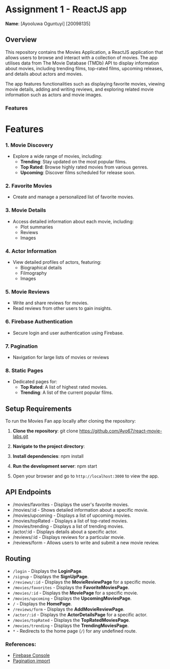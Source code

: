 # Assignment 1 - ReactJS app

**Name**: [Ayooluwa Oguntuyi] [20098135]

## Overview

This repository contains the Movies Application, a ReactJS application that allows users to browse and interact with a collection of movies. The app utilises data from The Movie Database (TMDb) API to display information about movies, including trending films, top-rated films, upcoming releases, and details about actors and movies.

The app features functionalities such as displaying favorite movies, viewing movie details, adding and writing reviews, and exploring related movie information such as actors and movie images.

### Features

# Features

### 1. Movie Discovery
- Explore a wide range of movies, including:
  - **Trending**: Stay updated on the most popular films.
  - **Top Rated**: Browse highly rated movies from various genres.
  - **Upcoming**: Discover films scheduled for release soon.

### 2. Favorite Movies
- Create and manage a personalized list of favorite movies.

### 3. Movie Details
- Access detailed information about each movie, including:
  - Plot summaries
  - Reviews
  - Images

### 4. Actor Information
- View detailed profiles of actors, featuring:
  - Biographical details
  - Filmography
  - Images

### 5. Movie Reviews
- Write and share reviews for movies.
- Read reviews from other users to gain insights.

### 6. Firebase Authentication
- Secure login and user authentication using Firebase.

### 7. Pagination
- Navigation for large lists of movies or reviews

### 8. Static Pages
- Dedicated pages for:
  - **Top Rated**: A list of highest rated movies.
  - **Trending**: A list of the current popular films.


## Setup Requirements

To run the Movies Fan app locally after cloning the repository:

1. **Clone the repository**:
git clone https://github.com/Ayo67/react-movie-labs.git


2. **Navigate to the project directory**:

3. **Install dependencies**:
npm install


4. **Run the development server**:
npm start

5. Open your browser and go to `http://localhost:3000` to view the app.

## API Endpoints

- /movies/favorites - Displays the user's favorite movies.
- /movies/:id - Shows detailed information about a specific movie.
- /movies/upcoming - Displays a list of upcoming movies.
- /movies/topRated - Displays a list of top-rated movies.
- /movies/trending - Displays a list of trending movies.
- /actor/:id - Displays details about a specific actor.
- /reviews/:id - Displays reviews for a particular movie.
- /reviews/form - Allows users to write and submit a new movie review.

## Routing  

- `/login` - Displays the **LoginPage**.  
- `/signup` - Displays the **SignUpPage**.  
- `/reviews/:id` - Displays the **MovieReviewPage** for a specific movie.  
- `/movies/favorites` - Displays the **FavoriteMoviesPage**.  
- `/movies/:id` - Displays the **MoviePage** for a specific movie.  
- `/movies/upcoming` - Displays the **UpcomingMoviesPage**.  
- `/` - Displays the **HomePage**.  
- `/reviews/form` - Displays the **AddMovieReviewPage**.  
- `/actor/:id` - Displays the **ActorDetailsPage** for a specific actor.  
- `/movies/topRated` - Displays the **TopRatedMoviesPage**.  
- `/movies/trending` - Displays the **TrendingMoviesPage**.  
- `*` - Redirects to the home page (`/`) for any undefined route.  


### References:
- [Firebase Console](https://firebase.google.com/)
- [Pagination import](https://mui.com/material-ui/react-pagination/)


